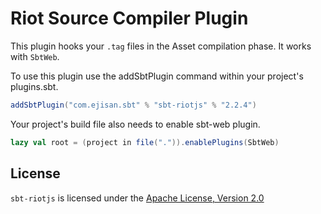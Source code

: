 # Riot Source Compiler Plugin

This plugin hooks your `.tag` files in the Asset compilation phase.
It works with `SbtWeb`.

To use this plugin use the addSbtPlugin command within your project's
plugins.sbt.

```scala
addSbtPlugin("com.ejisan.sbt" % "sbt-riotjs" % "2.2.4")
```

Your project's build file also needs to enable sbt-web plugin.

```scala
lazy val root = (project in file(".")).enablePlugins(SbtWeb)
```

## License

`sbt-riotjs` is licensed under the [Apache License, Version 2.0](./LICENSE)
